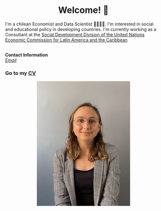
# <center> Welcome! 👋 </center>

I'm a chilean Economist and Data Scientist 👩‍💻🇨🇱. I'm interested in social and educational policy in developing countries. I'm currently working as a Consultant at the [Social Development Division of the United Nations Economic Commission for Latin America and the Caribbean](https://dds.cepal.org/) <br>
<br>

<b>Contact Information</b> <br>
<i> [Email](mailto:ijacasf@gmail.com) </i> <br>

### Go to my [CV](https://isajacas.github.io/cv/)

<center> <img src="/docs/assets/profile_pic.jpg" width="300"/> </center>
